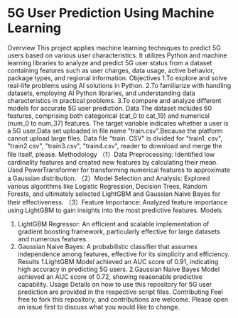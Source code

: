 # 5G User Prediction Using Machine Learning
Overview
This project applies machine learning techniques to predict 5G users based on various user characteristics. It utilizes Python and machine learning libraries to analyze and predict 5G user status from a dataset containing features such as user charges, data usage, active behavior, package types, and regional information.
Objectives
1.To explore and solve real-life problems using AI solutions in Python.
2.To familiarize with handling datasets, employing AI Python libraries, and understanding data characteristics in practical problems.
3.To compare and analyze different models for accurate 5G user prediction.
Data
The dataset includes 60 features, comprising both categorical (cat_0 to cat_19) and numerical (num_0 to num_37) features. The target variable indicates whether a user is a 5G user.Data set uploaded in file name "train.csv".Because the platform cannot upload large files. Data file "train. CSV" is divided for "train1. csv", "train2.csv", "train3.csv", "train4.csv", reader to download and merge the file itself, please.
Methodology
（1）Data Preprocessing: Identified low cardinality features and created new features by calculating their mean. Used PowerTransformer for transforming numerical features to approximate a Gaussian distribution.
（2）Model Selection and Analysis: Explored various algorithms like Logistic Regression, Decision Trees, Random Forests, and ultimately selected LightGBM and Gaussian Naive Bayes for their effectiveness.
（3）Feature Importance: Analyzed feature importance using LightGBM to gain insights into the most predictive features.
Models
1.	LightGBM Regressor: An efficient and scalable implementation of gradient boosting framework, particularly effective for large datasets and numerous features.
2.	Gaussian Naive Bayes: A probabilistic classifier that assumes independence among features, effective for its simplicity and efficiency.
Results
1.LightGBM Model achieved an AUC score of 0.91, indicating high accuracy in predicting 5G users.
2.Gaussian Naive Bayes Model achieved an AUC score of 0.72, showing reasonable predictive capability.
Usage
Details on how to use this repository for 5G user prediction are provided in the respective script files.
Contributing
Feel free to fork this repository, and contributions are welcome. Please open an issue first to discuss what you would like to change.
